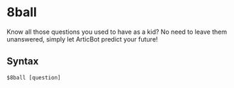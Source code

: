 # 8ball
Know all those questions you used to have as a kid? No need to leave them unanswered, simply let ArticBot predict your future!

## Syntax
`$8ball [question]`